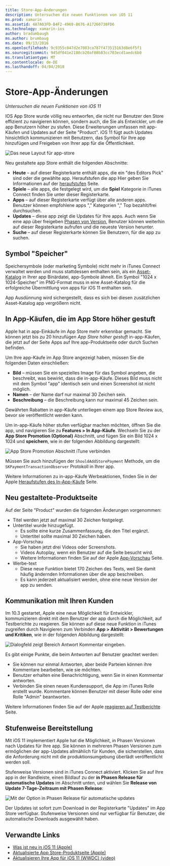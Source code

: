 ```yaml
---
title: Store-App-Änderungen
description: Untersuchen die neuen Funktionen von iOS 11
ms.prod: xamarin
ms.assetid: 4A7A03FD-B4F2-4969-8676-A17260730FD6
ms.technology: xamarin-ios
author: bradumbaugh
ms.author: brumbaug
ms.date: 09/13/2016
ms.openlocfilehash: 9c9355c047d2e7083ca787f473515163d8e6f5f1
ms.sourcegitcommit: 945df041e2180cb20af08b83cc703ecd1aedc6b0
ms.translationtype: MT
ms.contentlocale: de-DE
ms.lasthandoff: 04/04/2018
---
```

# <a name="app-store-changes"></a>Store-App-Änderungen

_Untersuchen die neuen Funktionen von iOS 11_

IOS App Store wurde völlig neu entworfen, die nicht nur Benutzer den Store effizient zu navigieren können, sondern auch, die Sie als Entwickler, um die app Benutzern höher zu stufen. Diese Erweiterungen umfassen mit app-Käufen und Updates auf der Seite "Product". iOS 11 fügt auch Updates hinsichtlich kommunizieren mit Benutzern, das Symbol für Ihre app hinzufügen und Freigeben von Ihrer app für die Öffentlichkeit.

![Das neue Layout für app-store](app-store-changes-images/image3.jpg)

Neu gestaltete app Store enthält die folgenden Abschnitte:

- **Heute** – auf dieser Registerkarte enthält apps, die ein "des Editors Pick" sind oder die gewählte app. Heraufstufen die app Hier geben Sie Informationen auf der [heraufstufen](https://developer.apple.com//contact/app-store/promote/) Seite.
- **Spiele** – alle apps, die festgelegt wird, um die **Spiel** Kategorie in iTunes Connect finden Sie unter dieser Registerkarte.
- **Apps** – auf dieser Registerkarte verfügt über alle anderen apps. Benutzer können empfohlene apps "," Kategorien "," Top bezahlt/frei durchsuchen.
- **Updates** – diese app zeigt die Updates für Ihre apps. Auch wenn Sie eine app über freigeben [Phasen von Version](#Phased_Release), Benutzer können weiterhin auf dieser Registerkarte aufrufen und die neueste Version herunter.
- **Suche** – auf dieser Registerkarte können Sie Benutzern, für die app zu suchen.

## <a name="store-icon"></a>Symbol "Speicher"

Speichersymbole (oder marketing Symbole) nicht mehr in iTunes Connect verwaltet werden und muss stattdessen enthalten sein, als ein [Asset-Katalog](~/ios/app-fundamentals/images-icons/app-icons.md) in Ihrer app Binärdatei, app-Symbole ähnelt. Ein Symbol "1024 x 1024-Speicher" im PNG-Format muss in eine Asset-Katalog für die erfolgreiche Übermittlung von apps für iOS 11 enthalten sein.

App Ausdünnung wird sichergestellt, dass es sich bei diesen zusätzlichen Asset-Katalog app vergrößern nicht.


## <a name="in-app-purchases-promoted-in-the-app-store"></a>In App-Käufen, die im App Store höher gestuft

Apple hat in app-Einkäufe im App Store mehr erkennbar gemacht. Sie können jetzt bis zu 20 hinzufügen _App Store höher gestuft_ in-app-Käufen, die jetzt auf der Seite Apps auf Ihre app-Produktseite oder durch Suchen befinden.

Um Ihre app-Käufe im App Store angezeigt haben, müssen Sie die folgenden Daten einschließen:

- **Bild** – müssen Sie ein spezielles Image für das Symbol angeben, die beschreibt, was bewirkt, dass die in-app-Käufe. Dieses Bild muss nicht mit dem Symbol "app" identisch sein und einen Screenshot ist nicht möglich.
- **Namen** – der Name darf nur maximal 30 Zeichen sein.
- **Beschreibung** – die Beschreibung kann nur maximal 45 Zeichen sein.

Gewährten Rabatten in app-Käufe unterliegen einem app Store Review aus, bevor sie veröffentlicht werden kann.

Um in-app-Käufe höher stufen verfügbar machen möchten, öffnen Sie die app, und navigieren Sie zu **Features > In App-Käufe**. Wechseln Sie zu der **App Store Promotion (Optional)** Abschnitt, und fügen Sie ein Bild 1024 x 1024 und **speichern**, wie in der folgenden Abbildung dargestellt:

![App Store Promotion Abschnitt iTune verbinden](app-store-changes-images/image4.png)

Müssen Sie auch hinzufügen der `ShouldAddStorePayment` Methode, um die `SKPaymentTransactionObserver` Protokoll in Ihrer app.

Weitere Informationen zu in-app-Käufe Werbeaktionen, finden Sie in der Apple [Heraufstufen des In-App-Käufe](https://developer.apple.com/app-store/promoting-in-app-purchases/) Seite.

## <a name="redesigned-product-page"></a>Neu gestaltete-Produktseite

Auf der Seite "Product" wurden die folgenden Änderungen vorgenommen:

- Titel werden jetzt auf maximal 30 Zeichen festgelegt.
- Untertitel wurde hinzugefügt.
    - Es sollte eine kurze Zusammenfassung, die den Titel ergänzt.
    - Untertitel sollte maximal 30 Zeichen haben.
- App-Vorschau
    - Sie haben jetzt drei Videos oder Screenshots.
    - Videos Autoplay, wenn ein Benutzer auf die Seite besucht wird.
    - Weitere Informationen finden Sie auf der Apple [App-Vorschau](https://developer.apple.com/app-store/app-previews/) Seite.
- Werbe-text
    - Diese neue Funktion bietet 170 Zeichen des Texts, weil Sie damit häufig ändernden Informationen über die app beschreiben.
    - Es kann jederzeit aktualisiert werden, ohne eine neue Version der app zu senden.

## <a name="customer-communication"></a>Kommunikation mit Ihren Kunden

Im 10.3 gestartet, Apple eine neue Möglichkeit für Entwickler, kommunizieren direkt mit dem Benutzer der app durch die Möglichkeit, auf Testberichte zu reagieren. Sie können auf diese neue Funktion in iTunes zugreifen durch Navigieren zum Verbinden **App > Aktivität > Bewertungen und Kritiken**, wie in der folgenden Abbildung dargestellt:

![Dialogfeld zeigt Bereich Antwort Kommentar eingeben.](app-store-changes-images/image5.png)

Es gibt einige Punkte, die beim Antworten auf Benutzer geachtet werden:

- Sie können nur einmal Antworten, aber beide Parteien können ihre Kommentare bearbeiten, wie sie möchten.
- Benutzer erhalten eine Benachrichtigung, wenn Sie in einen Kommentar antworten.
- Verbinden Sie einen neuen Kundensupport, die App im iTunes Rolle erstellt wurde. Kommentare können Benutzer mit dieser Rolle oder eine Rolle "Admin" beantworten.

Weitere Informationen finden Sie auf der Apple [reagieren auf Testberichte](https://developer.apple.com/app-store/responding-to-reviews/) Seite.

<a name="Phased_Release"/>

## <a name="phased-release"></a>Stufenweise Bereitstellung

Mit iOS 11 implementiert Apple hat die Möglichkeit, in Phasen Versionen nach Updates für Ihre app. Sie können in mehreren Phasen Versionen zum ermöglichen der app-Updates allmählich für Kunden, die sicherstellen, dass die Anforderung nicht mit die produktionsumgebung überlädt veröffentlicht werden soll.

Stufenweise Versionen sind in iTunes Connect aktiviert. Klicken Sie auf Ihre app in der Randleiste, einen Bildlauf zu der **in Phasen Release für automatische Updates** im Abschnitt unten, und wählen Sie **Release von Update 7-Tage-Zeitraum mit Phasen Release**:

![Mit der Option in Phasen Release für automatische updates](app-store-changes-images/image6.png)

Der Updates ist sofort zum Download in der Registerkarte "Updates" im App Store verfügbar. Stufenweise Versionen sind nur verfügbar für Benutzer, die automatische Downloads ausgewählt haben.


## <a name="related-links"></a>Verwandte Links

- [Was ist neu in iOS 11 (Apple)](https://developer.apple.com/ios/)
- [Aktualisierte App Store-Produktseite (Apple)](https://developer.apple.com/app-store/product-page/)
- [Aktualisieren Ihre App für iOS 11 (WWDC) (video)](https://developer.apple.com/videos/play/wwdc2017/204/)
